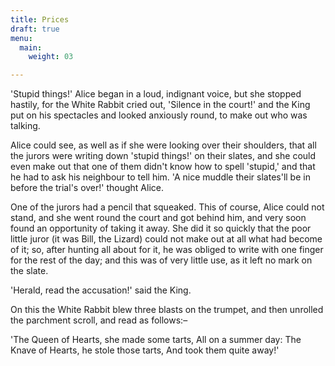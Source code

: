 ```yaml
---
title: Prices
draft: true
menu:
  main:
    weight: 03

---
```


'Stupid things!' Alice began in a loud, indignant voice, but she stopped  hastily, for the White Rabbit cried out, 'Silence in the court!' and the  King put on his spectacles and looked anxiously round, to make out who  was talking.

Alice could see, as well as if she were looking over their shoulders,  that all the jurors were writing down 'stupid things!' on their slates,  and she could even make out that one of them didn't know how to spell  'stupid,' and that he had to ask his neighbour to tell him. 'A nice  muddle their slates'll be in before the trial's over!' thought Alice.

One of the jurors had a pencil that squeaked. This of course, Alice  could not stand, and she went round the court and got behind him, and  very soon found an opportunity of taking it away. She did it so quickly  that the poor little juror (it was Bill, the Lizard) could not make out  at all what had become of it; so, after hunting all about for it, he was  obliged to write with one finger for the rest of the day; and this was  of very little use, as it left no mark on the slate.

'Herald, read the accusation!' said the King.

On this the White Rabbit blew three blasts on the trumpet, and then  unrolled the parchment scroll, and read as follows:–

'The Queen of Hearts, she made some tarts, All on a summer day: The Knave of Hearts, he stole those tarts, And took them quite away!'
